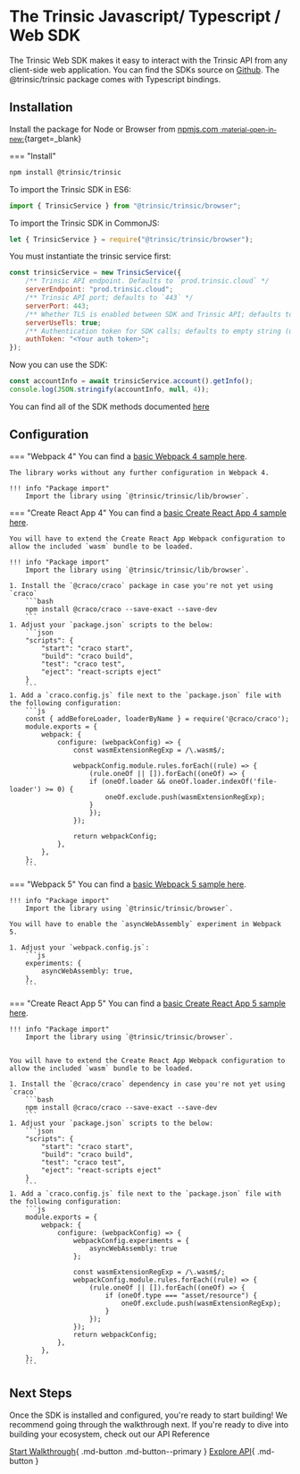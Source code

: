 # The Trinsic Javascript/ Typescript / Web SDK

The Trinsic Web SDK makes it easy to interact with the Trinsic API from any client-side web application. You can find the SDKs source on [Github](https://github.com/trinsic-id/sdk/tree/main/web). The @trinsic/trinsic package comes with Typescript bindings.

## Installation

Install the package for Node or Browser from [npmjs.com <small>:material-open-in-new:</small>](https://www.npmjs.com/package/@trinsic/trinsic){target=\_blank}

=== "Install"

```bash
npm install @trinsic/trinsic
```

To import the Trinsic SDK in ES6:
```js
import { TrinsicService } from "@trinsic/trinsic/browser";
```

To import the Trinsic SDK in CommonJS:
```js
let { TrinsicService } = require("@trinsic/trinsic/browser");
```

You must instantiate the trinsic service first:
```js
const trinsicService = new TrinsicService({
    /** Trinsic API endpoint. Defaults to `prod.trinsic.cloud` */
    serverEndpoint: "prod.trinsic.cloud";
    /** Trinsic API port; defaults to `443` */
    serverPort: 443;
    /** Whether TLS is enabled between SDK and Trinsic API; defaults to `true` */
    serverUseTls: true;
    /** Authentication token for SDK calls; defaults to empty string (unauthenticated) */
    authToken: "<Your auth token>";
});
```

Now you can use the SDK:
```js
const accountInfo = await trinsicService.account().getInfo();
console.log(JSON.stringify(accountInfo, null, 4));
```

You can find all of the SDK methods documented [here](/reference/)


<!-- prettier-ignore-start -->
## Configuration

<!-- prettier-ignore -->
=== "Webpack 4"
    You can find a [basic Webpack 4 sample here](https://github.com/trinsic-id/sdk-examples/tree/main/browser/basic-webpack-4).

    The library works without any further configuration in Webpack 4.

    !!! info "Package import"
        Import the library using `@trinsic/trinsic/lib/browser`.

=== "Create React App 4"
    You can find a [basic Create React App 4 sample here](https://github.com/trinsic-id/sdk-examples/tree/main/browser/basic-create-react-app-4).

    You will have to extend the Create React App Webpack configuration to allow the included `wasm` bundle to be loaded.

    !!! info "Package import"
        Import the library using `@trinsic/trinsic/lib/browser`.

    1. Install the `@craco/craco` package in case you're not yet using `craco`
        ```bash
        npm install @craco/craco --save-exact --save-dev
        ```
    1. Adjust your `package.json` scripts to the below:
        ```json
        "scripts": {
            "start": "craco start",
            "build": "craco build",
            "test": "craco test",
            "eject": "react-scripts eject"
        }
        ```
    1. Add a `craco.config.js` file next to the `package.json` file with the following configuration:
        ```js
        const { addBeforeLoader, loaderByName } = require('@craco/craco');
        module.exports = {
            webpack: {
                configure: (webpackConfig) => {
                    const wasmExtensionRegExp = /\.wasm$/;

                    webpackConfig.module.rules.forEach((rule) => {
                        (rule.oneOf || []).forEach((oneOf) => {
                        if (oneOf.loader && oneOf.loader.indexOf('file-loader') >= 0) {
                            oneOf.exclude.push(wasmExtensionRegExp);
                        }
                        });
                    });

                    return webpackConfig;
                },
            },
        };
        ```

=== "Webpack 5"
    You can find a [basic Webpack 5 sample here](https://github.com/trinsic-id/sdk-examples/tree/main/browser/basic-webpack-5).

    !!! info "Package import"
        Import the library using `@trinsic/trinsic/browser`.

    You will have to enable the `asyncWebAssembly` experiment in Webpack 5.

    1. Adjust your `webpack.config.js`:
        ```js
        experiments: {
            asyncWebAssembly: true,
        },
        ```

=== "Create React App 5"
    You can find a [basic Create React App 5 sample here](https://github.com/trinsic-id/sdk-examples/tree/main/browser/basic-create-react-app-5).

    !!! info "Package import"
        Import the library using `@trinsic/trinsic/browser`.


    You will have to extend the Create React App Webpack configuration to allow the included `wasm` bundle to be loaded.

    1. Install the `@craco/craco` dependency in case you're not yet using `craco`
        ```bash
        npm install @craco/craco --save-exact --save-dev
        ```
    1. Adjust your `package.json` scripts to the below:
        ```json
        "scripts": {
            "start": "craco start",
            "build": "craco build",
            "test": "craco test",
            "eject": "react-scripts eject"
        }
        ```
    1. Add a `craco.config.js` file next to the `package.json` file with the following configuration:
        ```js
        module.exports = {
            webpack: {
                configure: (webpackConfig) => {
                    webpackConfig.experiments = {
                        asyncWebAssembly: true
                    };

                    const wasmExtensionRegExp = /\.wasm$/;
                    webpackConfig.module.rules.forEach((rule) => {
                        (rule.oneOf || []).forEach((oneOf) => {
                            if (oneOf.type === "asset/resource") {
                                oneOf.exclude.push(wasmExtensionRegExp);
                            }
                        });
                    });
                    return webpackConfig;
                },
            },
        };
        ```
<!-- prettier-ignore-end -->

## Next Steps

Once the SDK is installed and configured, you're ready to start building! We recommend going through the walkthrough next. If you're ready to dive into building your ecosystem, check out our API Reference

[Start Walkthrough](../walkthroughs/vaccination.md){ .md-button .md-button--primary } [Explore API](../reference/index.md){ .md-button }
